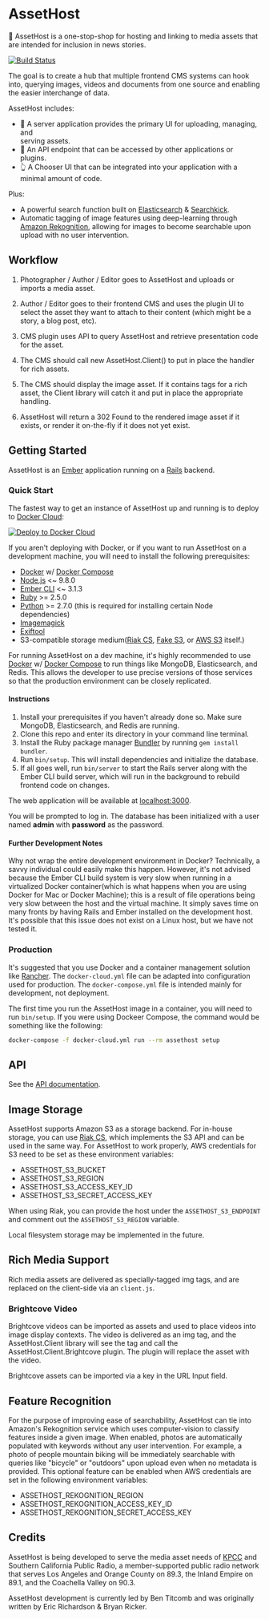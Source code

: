 AssetHost
=========

📸 AssetHost is a one-stop-shop for hosting and linking to media assets that are intended for inclusion in news stories.

[![Build Status](https://travis-ci.org/SCPR/AssetHost.png)](https://travis-ci.org/SCPR/AssetHost)

The goal is to create a hub that multiple frontend CMS systems can hook into, querying images, videos and documents from one source and enabling the easier interchange of data.

AssetHost includes:

- 💽 A server application provides the primary UI for uploading, managing, and  
serving assets.
- 🔌 An API endpoint that can be accessed by other applications or plugins.
- 👆 A Chooser UI that can be integrated into your application with a minimal amount of code.

Plus:

- A powerful search function built on [Elasticsearch](https://www.elastic.co/products/elasticsearch) & [Searchkick](https://github.com/ankane/searchkick).
- Automatic tagging of image features using deep-learning through [Amazon Rekognition](https://aws.amazon.com/rekognition/), allowing for images to become searchable upon upload with no user intervention.


## Workflow

1. Photographer / Author / Editor goes to AssetHost and uploads or imports a media asset.

2. Author / Editor goes to their frontend CMS and uses the plugin UI to select the asset they want to attach to their content (which might be a story, a blog post, etc).

3. CMS plugin uses API to query AssetHost and retrieve presentation code for the asset.  

4. The CMS should call new AssetHost.Client() to put in place the handler for rich assets.

4. The CMS should display the image asset.  If it contains tags for a rich asset, the Client library will catch it and put in place the appropriate handling.

5. AssetHost will return a 302 Found to the rendered image asset if it exists, or render it on-the-fly if it does not yet exist.


## Getting Started

AssetHost is an [Ember](https://emberjs.com/) application running on a [Rails](https://rubyonrails.org/) backend.

### Quick Start

The fastest way to get an instance of AssetHost up and running is to deploy to [Docker Cloud](https://cloud.docker.com):

[![Deploy to Docker Cloud](https://files.cloud.docker.com/images/deploy-to-dockercloud.svg)](https://cloud.docker.com/stack/deploy/?repo=https%3A%2F%2Fgithub.com%2Fscpr%2Fassethost)

If you aren't deploying with Docker, or if you want to run AssetHost on a development machine, you will need to install the following prerequisites:

- [Docker](https://www.docker.com/) w/ [Docker Compose](https://docs.docker.com/compose/)
- [Node.js](https://nodejs.org/) <~ 9.8.0
- [Ember CLI](https://ember-cli.com/) <~ 3.1.3
- [Ruby](https://ruby-lang.org) >= 2.5.0
- [Python](https://www.python.org) >= 2.7.0 (this is required for installing certain Node dependencies)
- [Imagemagick](https://www.imagemagick.org/)
- [Exiftool](https://www.sno.phy.queensu.ca/~phil/exiftool/)
- S3-compatible storage medium([Riak CS](https://github.com/basho/riak_cs), [Fake S3](https://github.com/jubos/fake-s3), or [AWS S3](https://aws.amazon.com/s3/) itself.)

For running AssetHost on a dev machine, it's highly recommended to use [Docker](https://www.docker.com/) w/ [Docker Compose](https://docs.docker.com/compose/) to run things like MongoDB, Elasticsearch, and Redis.  This allows the developer to use precise versions of those services so that the production environment can be closely replicated.

#### Instructions

1. Install your prerequisites if you haven't already done so.  Make sure MongoDB, Elasticsearch, and Redis are running.
2. Clone this repo and enter its directory in your command line terminal.
3. Install the Ruby package manager [Bundler](https://bundler.io) by running `gem install bundler`.
4. Run `bin/setup`.  This will install dependencies and initialize the database.
5. If all goes well, run `bin/server` to start the Rails server along with the Ember CLI build server, which will run in the background to rebuild frontend code on changes.

The web application will be available at [localhost:3000](http://localhost:3000).

You will be prompted to log in.  The database has been initialized with a user named **admin** with **password** as the password.


#### Further Development Notes

Why not wrap the entire development environment in Docker?  Technically, a savvy individual could easily make this happen.  However, it's not advised because the Ember CLI build system is very slow when running in a virtualized Docker container(which is what happens when you are using Docker for Mac or Docker Machine); this is a result of file operations being very slow between the host and the virtual machine.  It simply saves time on many fronts by having Rails and Ember installed on the development host.  It's possible that this issue does not exist on a Linux host, but we have not tested it.


### Production

It's suggested that you use Docker and a container management solution like [Rancher](https://rancher.com/).  The `docker-cloud.yml` file can be adapted into configuration used for production.  The `docker-compose.yml` file is intended mainly for development, not deployment.

The first time you run the AssetHost image in a container, you will need to run `bin/setup`.  If you were using Dockeer Compose, the command would be something like the following:

```sh
docker-compose -f docker-cloud.yml run --rm assethost setup
```


## API

See the [API documentation](https://github.com/SCPR/AssetHost/blob/master/API.md).


## Image Storage

AssetHost supports Amazon S3 as a storage backend.  For in-house storage, you can use [Riak CS](https://github.com/basho/riak_cs), which implements the S3 API and can be used in the same way.  For AssetHost to work properly, AWS credentials for S3 need to be set as these environment variables:

- ASSETHOST_S3_BUCKET
- ASSETHOST_S3_REGION
- ASSETHOST_S3_ACCESS_KEY_ID
- ASSETHOST_S3_SECRET_ACCESS_KEY

When using Riak, you can provide the host under the `ASSETHOST_S3_ENDPOINT` and comment out the `ASSETHOST_S3_REGION` variable.

Local filesystem storage may be implemented in the future.


## Rich Media Support

Rich media assets are delivered as specially-tagged img tags, and are replaced on the client-side via an `client.js`.


### Brightcove Video

Brightcove videos can be imported as assets and used to place videos into image display contexts. The video is delivered as an img tag, and the AssetHost.Client library will see the tag and call the AssetHost.Client.Brightcove plugin. The plugin will replace the asset with the video.

Brightcove assets can be imported via a key in the URL Input field.


## Feature Recognition

For the purpose of improving ease of searchability, AssetHost can tie into Amazon's Rekognition service which uses computer-vision to classify features inside a given image.  When enabled, photos are automatically populated with keywords without any user intervention.  For example, a photo of people mountain biking will be immediately searchable with queries like "bicycle" or "outdoors" upon upload even when no metadata is provided.  This optional feature can be enabled when AWS credentials are set in the following environment variables:

- ASSETHOST_REKOGNITION_REGION
- ASSETHOST_REKOGNITION_ACCESS_KEY_ID
- ASSETHOST_REKOGNITION_SECRET_ACCESS_KEY


## Credits

AssetHost is being developed to serve the media asset needs of [KPCC](https://scpr.org) and Southern California Public Radio, a member-supported public radio network that serves Los Angeles and Orange County on 89.3, the Inland Empire on 89.1, and the Coachella Valley on 90.3.

AssetHost development is currently led by Ben Titcomb and was originally written by Eric Richardson & Bryan Ricker.

